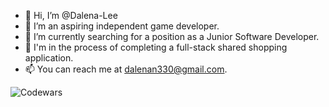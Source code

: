 - 👋 Hi, I’m @Dalena-Lee
- 👀 I’m an aspiring independent game developer.
- 🌱 I’m currently searching for a position as a Junior Software Developer.
- 💞️ I'm in the process of completing a full-stack shared shopping application.
- 📫 You can reach me at dalenan330@gmail.com.

![Codewars](https://github.r2v.ch/codewars?user=DalenaLee)


<!---
Dalena-Lee/Dalena-Lee is a ✨ special ✨ repository because its `README.md` (this file) appears on your GitHub profile.
You can click the Preview link to take a look at your changes.
--->
